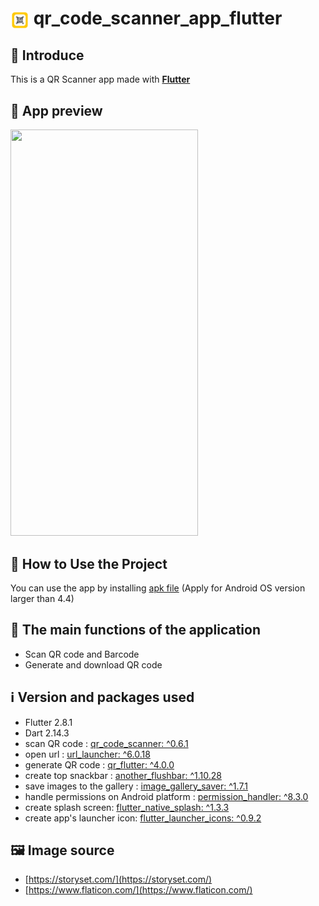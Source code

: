 # <img align="center" width="30px" src="assets\images\qr_logo.png" /> qr_code_scanner_app_flutter

## 👋 Introduce

This is a QR Scanner app made with **[Flutter](https://flutter.dev/)**

## 👀 App preview

<img  width="300px" height="650px" src="app_preview.gif" />

## 📙 How to Use the Project

You can use the app by installing [apk file][apk-file-for-android] (Apply for Android OS version larger than 4.4)

## 🥰 The main functions of the application

- Scan QR code and Barcode
- Generate and download QR code

## ℹ️ Version and packages used

- Flutter 2.8.1
- Dart 2.14.3
- scan QR code : [qr_code_scanner: ^0.6.1][qr_code_scanner]
- open url : [url_launcher: ^6.0.18][url_launcher]
- generate QR code : [qr_flutter: ^4.0.0][qr_flutter]
- create top snackbar : [another_flushbar: ^1.10.28][another_flushbar]
- save images to the gallery : [image_gallery_saver: ^1.7.1][image_gallery_saver]
- handle permissions on Android platform : [permission_handler: ^8.3.0][permission_handler]
- create splash screen: [flutter_native_splash: ^1.3.3][flutter_native_splash]
- create app's launcher icon: [flutter_launcher_icons: ^0.9.2][flutter_launcher_icons]

## 🖼️ Image source

- [https://storyset.com/](https://storyset.com/)
- [https://www.flaticon.com/](https://www.flaticon.com/)

[apk-file-for-android]: https://drive.google.com/file/d/1bVGIsnSnYdEpSUKYhFD7nZBTqLcYM94l/view?usp=sharing
[qr_code_scanner]: https://pub.dev/packages/qr_code_scanner
[url_launcher]: https://pub.dev/packages/url_launcher
[qr_flutter]: https://pub.dev/packages/qr_flutter
[another_flushbar]: https://pub.dev/packages/another_flushbar
[image_gallery_saver]: https://pub.dev/packages/image_gallery_saver
[permission_handler]: https://pub.dev/packages/permission_handler
[flutter_native_splash]: https://pub.dev/packages/flutter_native_splash
[flutter_launcher_icons]: https://pub.dev/packages/flutter_launcher_icons
